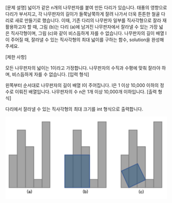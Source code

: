 [문제 설명]
넓이가 같은 n개의 나무판자를 붙여 만든 다리가 있습니다. 태풍의 영향으로 다리가 부서지고, 각 나무판자의 길이가 들쭉날쭉하게 잘려 나가서 더욱 튼튼한 철골 다리로 새로 만들기로 했습니다.
이때, 기존 다리의 나무판자 일부를 직사각형으로 잘라 재활용하고자 할 때, 그림 (b)는 다리 (a)에 남겨진 나무판자에서 잘라낼 수 있는 가장 넓은 직사각형이며, 그림 (c)와 같이 비스듬하게 자를 수 없습니다.
나무판자의 길이 배열 l이 주어질 때, 잘라낼 수 있는 직사각형의 최대 넓이를 구하는 함수, solution을 완성해주세요.

[제한 사항]

모든 나무판자의 넓이는 1이라고 가정합니다.
나무판자의 수직과 수평에 맞춰 잘라야 하며, 비스듬하게 자를 수 없습니다.
[입력 형식]

왼쪽부터 순서대로 나무판자의 길이 배열 l이 주어집니다.
l은 1 이상 10,000 이하의 정수로 이뤄진 배열입니다.
나무판자의 수 n은 1개 이상 10,000개 이하입니다.
[출력 형식]

다리에서 잘라낼 수 있는 직사각형의 최대 크기를 int 형식으로 출력합니다.

![img.png](img.png)